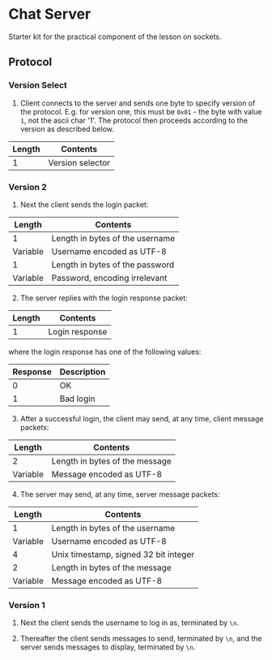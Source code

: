 # Chat Server

Starter kit for the practical component of the lesson on sockets.

## Protocol

### Version Select

1. Client connects to the server and sends one byte to specify version of the protocol. E.g. for version one, this must be `0x01` - the byte with value `1`, not the ascii char '1'. The protocol then proceeds according to the version as described below.

| Length | Contents         |
|--------|------------------|
| 1      | Version selector |

### Version 2

1. Next the client sends the login packet:

| Length   | Contents                        |
|----------|---------------------------------|
| 1        | Length in bytes of the username |
| Variable | Username encoded as UTF-8       |
| 1        | Length in bytes of the password |
| Variable | Password, encoding irrelevant   |

2. The server replies with the login response packet:

| Length | Contents       |
|--------|----------------|
| 1      | Login response |

where the login response has one of the following values:

| Response | Description |
|----------|-------------|
| 0        | OK          |
| 1        | Bad login   |

3. After a successful login, the client may send, at any time, client message packets:

| Length   | Contents                        |
|----------|---------------------------------|
| 2        | Length in bytes of the message  |
| Variable | Message encoded as UTF-8        |

4. The server may send, at any time, server message packets:

| Length   | Contents                              |
|----------|---------------------------------------|
| 1        | Length in bytes of the username       |
| Variable | Username encoded as UTF-8             |
| 4        | Unix timestamp, signed 32 bit integer |
| 2        | Length in bytes of the message        |
| Variable | Message encoded as UTF-8              |

### Version 1

1. Next the client sends the username to log in as, terminated by `\n`.

1. Thereafter the client sends messages to send, terminated by `\n`, and the server sends messages to display, terminated by `\n`.
